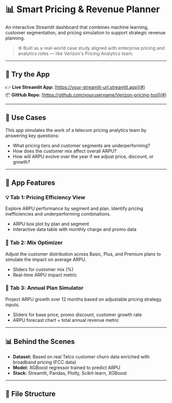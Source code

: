 # 📊 Smart Pricing & Revenue Planner

An interactive Streamlit dashboard that combines machine learning, customer segmentation, and pricing simulation to support strategic revenue planning.

> ⚙️ Built as a real-world case study aligned with enterprise pricing and analytics roles — like Verizon's Pricing Analytics team.

---

## 🚀 Try the App

👉 **Live Streamlit App:** [https://your-streamlit-url.streamlit.app](#)  
📦 **GitHub Repo:** [https://github.com/yourusername/Verizon-pricing-tool](#)

---

## 🎯 Use Cases

This app simulates the work of a telecom pricing analytics team by answering key questions:

- What pricing tiers and customer segments are underperforming?
- How does the customer mix affect overall ARPU?
- How will ARPU evolve over the year if we adjust price, discount, or growth?

---

## 🧱 App Features

### 💡 Tab 1: Pricing Efficiency View
Explore ARPU performance by segment and plan. Identify pricing inefficiencies and underperforming combinations.

- ARPU box plot by plan and segment
- Interactive data table with monthly charge and promo data

### 🔄 Tab 2: Mix Optimizer
Adjust the customer distribution across Basic, Plus, and Premium plans to simulate the impact on average ARPU.

- Sliders for customer mix (%)
- Real-time ARPU impact metric

### 📅 Tab 3: Annual Plan Simulator
Project ARPU growth over 12 months based on adjustable pricing strategy inputs.

- Sliders for base price, promo discount, customer growth rate
- ARPU forecast chart + total annual revenue metric

---

## 📊 Behind the Scenes

- **Dataset:** Based on real Telco customer churn data enriched with broadband pricing (FCC data)
- **Model:** XGBoost regressor trained to predict ARPU
- **Stack:** Streamlit, Pandas, Plotly, Scikit-learn, XGBoost

---

## 📁 File Structure

